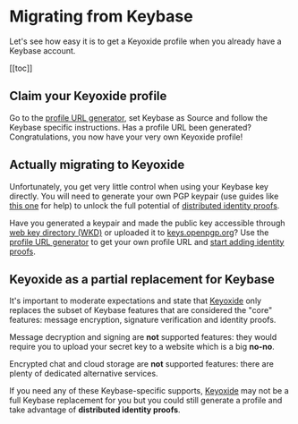 # Migrating from Keybase

Let's see how easy it is to get a Keyoxide profile when you already have a Keybase account.

[[toc]]

## Claim your Keyoxide profile

Go to the [profile URL generator](/util/profile-url), set Keybase as Source and follow the Keybase specific instructions. Has a profile URL been generated? Congratulations, you now have your very own Keyoxide profile!

## Actually migrating to Keyoxide

Unfortunately, you get very little control when using your Keybase key directly. You will need to generate your own PGP keypair (use guides like [this one](https://spin.atomicobject.com/2013/11/24/secure-gpg-keys-guide/) for help) to unlock the full potential of [distributed identity proofs](/guides/proofs).

Have you generated a keypair and made the public key accessible through [web key directory (WKD)](/guides/web-key-directory) or uploaded it to [keys.openpgp.org](https://keys.openpgp.org/)? Use the [profile URL generator](/util/profile-url) to get your own profile URL and [start adding identity proofs](/guides).

## Keyoxide as a partial replacement for Keybase

It's important to moderate expectations and state that [Keyoxide](/) only replaces the subset of Keybase features that are considered the "core" features: message encryption, signature verification and identity proofs.

Message decryption and signing are **not** supported features: they would require you to upload your secret key to a website which is a big **no-no**.

Encrypted chat and cloud storage are **not** supported features: there are plenty of dedicated alternative services.

If you need any of these Keybase-specific supports, [Keyoxide](/) may not be a full Keybase replacement for you but you could still generate a profile and take advantage of **distributed identity proofs**.
